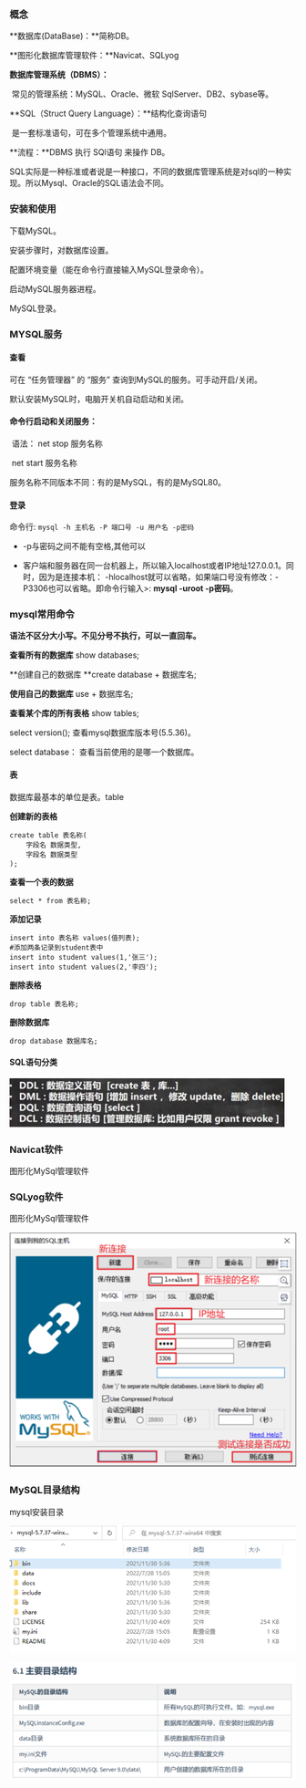 ### 概念

**数据库(DataBase)：**简称DB。

**图形化数据库管理软件：**Navicat、SQLyog

**数据库管理系统（DBMS）：**

​	常见的管理系统：MySQL、Oracle、微软 SqlServer、DB2、sybase等。

**SQL（Struct Query Language）：**结构化查询语句

​	是一套标准语句，可在多个管理系统中通用。

**流程：**DBMS 执行 SQl语句 来操作 DB。

SQL实际是一种标准或者说是一种接口，不同的数据库管理系统是对sql的一种实现。所以Mysql、Oracle的SQL语法会不同。



### 安装和使用

下载MySQL。

安装步骤时，对数据库设置。

配置环境变量（能在命令行直接输入MySQL登录命令）。

启动MySQL服务器进程。

MySQL登录。



### MYSQL服务

#### **查看**

可在 “任务管理器” 的 “服务” 查询到MySQL的服务。可手动开启/关闭。

默认安装MySQL时，电脑开关机自动启动和关闭。

#### **命令行启动和关闭服务：**

​	语法： net stop 服务名称

​				net start 服务名称

服务名称不同版本不同：有的是MySQL，有的是MySQL80。

#### **登录** 

命令行: `mysql -h 主机名 -P 端口号 -u 用户名 -p密码`

- -p与密码之间不能有空格,其他可以

- 客户端和服务器在同一台机器上，所以输入localhost或者IP地址127.0.0.1。同时，因为是连接本机： -hlocalhost就可以省略，如果端口号没有修改：-P3306也可以省略。即命令行输入>:  **mysql -uroot -p密码**。



### mysql常用命令

**语法不区分大小写。不见分号不执行，可以一直回车。**



**查看所有的数据库** show databases; 

**创建自己的数据库 **create database  + 数据库名;

**使用自己的数据库** use + 数据库名;

**查看某个库的所有表格** show tables;

select version(); 	查看mysql数据库版本号(5.5.36)。

select  database： 查看当前使用的是哪一个数据库。



#### 表

数据库最基本的单位是表。table

**创建新的表格**

```mysql
create table 表名称( 
    字段名 数据类型, 
    字段名 数据类型 
);
```

**查看一个表的数据**

```mysql
select * from 表名称;
```

**添加记录**

```mysql
insert into 表名称 values(值列表); 
#添加两条记录到student表中 
insert into student values(1,'张三'); 
insert into student values(2,'李四');
```

**删除表格**

```mysql
drop table 表名称;
```

**删除数据库**

```mysql
drop database 数据库名;
```





#### SQL语句分类

![image-20220728155948322](https://raw.githubusercontent.com/LifeSum12/typora-image/main/img/202207281559389.png)



### Navicat软件

图形化MySql管理软件

### SQLyog软件

图形化MySql管理软件

![image-20220728150719328](https://raw.githubusercontent.com/LifeSum12/typora-image/main/img/202207281507413.png)



### MySQL目录结构

mysql安装目录

![image-20220728155704373](https://raw.githubusercontent.com/LifeSum12/typora-image/main/img/202207281557422.png)

![image-20220728155733783](https://raw.githubusercontent.com/LifeSum12/typora-image/main/img/202207281557837.png)











